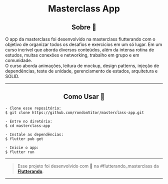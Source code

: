 <h1 align="center">Masterclass App</h1>


<h2 align="center">Sobre 📖</h2>
   
<p>
   O app da masterclass foi desenvolvido na masterclass flutterando com o objetivo de organizar todos os desafios e exercicios em um só lugar. Em um curso incrível que aborda diversos conteúdos, além da intensa rotina de estudos, muitas conexões e networking, trabalho em grupo e em comunidade. <br>
   O curso aborda animações, leitura de mockup, design patterns, injeção de dependências, teste de unidade, gerenciamento de estados, arquitetura e SOLID. <br>
</p>

---

<h2 align="center">Como Usar 🤔</h2>

   ```
   - Clone esse repositório:
   $ git clone https://github.com/rondonVitor/masterclass-app.git

   - Entre no diretório:
   $ cd masterclass-app

   - Instale as dependências:
   $ flutter pub get

   - Inicie o app: 
   $ flutter run
   ```

---

   >Esse projeto foi desenvolvido com 💙 na #flutterando_masterclass da **[Flutterando](https://masterclass.flutterando.com.br/public/products)**.<br> 


---